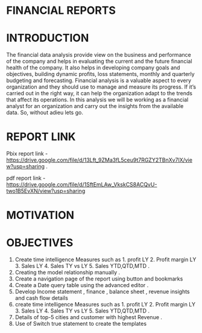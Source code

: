 # FINANCIAL REPORTS 
# INTRODUCTION 
The financial data analysis provide view on the business and performance of the company and helps in evaluating the current and the future financial health of the company. It also helps in developing company goals and objectives, building dynamic profits, loss statements, monthly and quarterly budgeting and forecasting. Financial analysis is a valuable aspect to every organization and they should use to manage and measure its progress. If it’s carried out in the right way, it can help the organization adapt to the trends that affect its operations.  In this analysis we will be working as a financial analyst for an organization and carry out the insights from the available data. So, without adieu lets go. 
# REPORT LINK 
Pbix report link - https://drive.google.com/file/d/13Lft_9ZMa3fL5ceu9t7RGZY2TBnXv7lX/view?usp=sharing . 

pdf report link - https://drive.google.com/file/d/1SftEmLAw_VkskCS8ACQvU-two1B5EvXN/view?usp=sharing
# MOTIVATION 

# OBJECTIVES 
1. Create time intelligence Measures such as 1. profit LY 2. Profit margin LY 3. Sales LY 4. Sales TY vs LY 5. Sales YTD,QTD,MTD .
2. Creating the model relationship manually . 
3. Create a navigation page of the report using button and bookmarks 
4. Create a Date query table using the advanced editor . 
5. Develop Income statement , finance , balance sheet , revenue insights and cash flow details 
6. create time intelligence Measures such as 1. profit LY 2. Profit margin LY 3. Sales LY 4. Sales TY vs LY 5. Sales YTD,QTD,MTD . 
7. Details of top-5 cities and customer with highest Revenue . 
8. Use of Switch true statement to create the templates 
